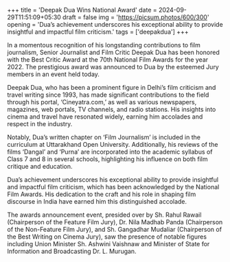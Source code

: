+++
title = 'Deepak Dua Wins National Award'
date = 2024-09-29T11:51:09+05:30
draft = false
img = 'https://picsum.photos/600/300'
opening = 'Dua’s achievement underscores his exceptional ability to provide insightful and impactful film criticism.'
tags = ['deepakdua']
+++

In a momentous recognition of his longstanding contributions to film journalism, Senior Journalist and Film Critic Deepak Dua has been honored with the Best Critic Award at the 70th National Film Awards for the year 2022. The prestigious award was announced to Dua by the esteemed Jury members in an event held today.

Deepak Dua, who has been a prominent figure in Delhi’s film criticism and travel writing since 1993, has made significant contributions to the field through his portal, ‘Cineyatra.com,’ as well as various newspapers, magazines, web portals, TV channels, and radio stations. His insights into cinema and travel have resonated widely, earning him accolades and respect in the industry.

Notably, Dua’s written chapter on ‘Film Journalism’ is included in the curriculum at Uttarakhand Open University. Additionally, his reviews of the films ‘Dangal’ and ‘Purna’ are incorporated into the academic syllabus of Class 7 and 8 in several schools, highlighting his influence on both film critique and education.

Dua’s achievement underscores his exceptional ability to provide insightful and impactful film criticism, which has been acknowledged by the National Film Awards. His dedication to the craft and his role in shaping film discourse in India have earned him this distinguished accolade.

The awards announcement event, presided over by Sh. Rahul Rawail (Chairperson of the Feature Film Jury), Dr. Nila Madhab Panda (Chairperson of the Non-Feature Film Jury), and Sh. Gangadhar Mudaliar (Chairperson of the Best Writing on Cinema Jury), saw the presence of notable figures including Union Minister Sh. Ashwini Vaishnaw and Minister of State for Information and Broadcasting Dr. L. Murugan.
